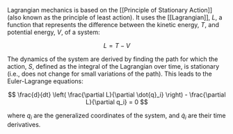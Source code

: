 
Lagrangian mechanics is based on the [[Principle of Stationary Action]] (also known as the principle of least action). It uses the [[Lagrangian]], $L$, a function that represents the difference between the kinetic energy, $T$, and potential energy, $V$, of a system:

$$
L = T - V
$$

The dynamics of the system are derived by finding the path for which the action, $S$, defined as the integral of the Lagrangian over time, is stationary (i.e., does not change for small variations of the path). This leads to the Euler-Lagrange equations:

$$
\frac{d}{dt} \left( \frac{\partial L}{\partial \dot{q}_i} \right) - \frac{\partial L}{\partial q_i} = 0
$$

where $q_i$ are the generalized coordinates of the system, and $\dot{q}_i$ are their time derivatives.